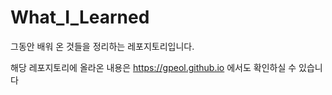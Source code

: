 # What_I_Learned
그동안 배워 온 것들을 정리하는 레포지토리입니다.


해당 레포지토리에 올라온 내용은 <link>https://gpeol.github.io</link> 에서도 확인하실 수 있습니다
